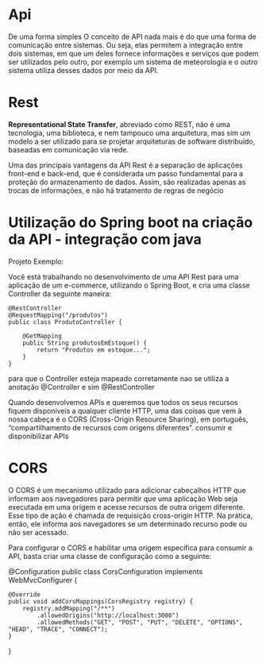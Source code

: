 <h1> Api </h1>

De uma forma simples O conceito de API nada mais é do que uma forma de comunicação entre sistemas. 
Ou seja, elas permitem a integração entre dois sistemas, em que um deles fornece informações e serviços que podem 
ser utilizados pelo outro, por exemplo um sistema de meteorologia e o outro sistema utiliza desses dados por meio da API.

<h1> Rest </h1>

<b>Representational State Transfer</b>, abreviado como REST, não é uma tecnologia, uma biblioteca, e nem tampouco uma arquitetura,
mas sim um modelo a ser utilizado para se projetar arquiteturas de software distribuído, baseadas em comunicação via rede.


Uma das principais vantagens da API Rest é a separação de aplicações front-end e back-end, que é 
considerada um passo fundamental para a proteção do armazenamento de dados. Assim, são realizadas apenas as trocas de informações, 
e não há tratamento de regras de negócio


<h1> Utilização do Spring boot na criação da API - integração com java </h1>

Projeto Exemplo: 

Você está trabalhando no desenvolvimento de uma API Rest para uma aplicação de um e-commerce, 
utilizando o Spring Boot, e cria uma classe Controller da seguinte maneira:

    @RestController
    @RequestMapping("/produtos")
    public class ProdutoController {

        @GetMapping
        public String produtosEmEstoque() {
            return "Produtos em estoque...";
        }
    }

para que o Controller esteja mapeado corretamente nao se utiliza a anotação @Controller e sim @RestController

 Quando desenvolvemos APIs e queremos que todos os seus recursos fiquem disponíveis a qualquer cliente HTTP, 
 uma das coisas que vem à nossa cabeça é o CORS (Cross-Origin Resource Sharing), em português, “compartilhamento de recursos com origens diferentes”. 
 consumir e disponibilizar APIs
 
 <h1> CORS </h1>
 
O CORS é um mecanismo utilizado para adicionar cabeçalhos HTTP que informam aos navegadores para permitir que uma aplicação Web seja executada em uma origem e acesse recursos de outra origem diferente. 
Esse tipo de ação é chamada de requisição cross-origin HTTP. Na prática, então, ele informa aos navegadores se um determinado recurso pode ou não ser acessado.

Para configurar o CORS e habilitar uma origem específica para consumir a API, basta criar uma classe de configuração como a seguinte:

@Configuration
public class CorsConfiguration implements WebMvcConfigurer {

    @Override
    public void addCorsMappings(CorsRegistry registry) {
        registry.addMapping("/**")
            .allowedOrigins("http://localhost:3000")
            .allowedMethods("GET", "POST", "PUT", "DELETE", "OPTIONS", "HEAD", "TRACE", "CONNECT");
    }
}


